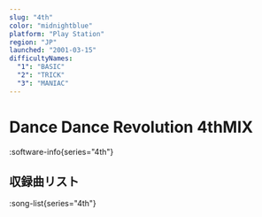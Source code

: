 ```yaml
---
slug: "4th"
color: "midnightblue"
platform: "Play Station"
region: "JP"
launched: "2001-03-15"
difficultyNames:
  "1": "BASIC"
  "2": "TRICK"
  "3": "MANIAC"
---
```


# Dance Dance Revolution 4thMIX

:software-info{series="4th"}

## 収録曲リスト

:song-list{series="4th"}
